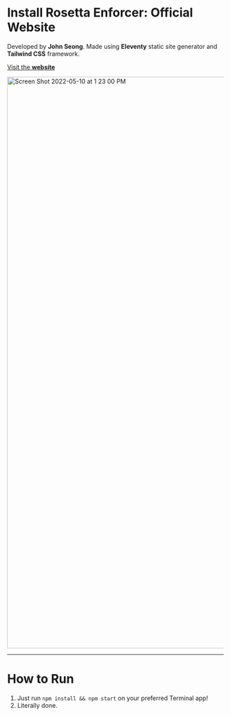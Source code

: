 # Install Rosetta Enforcer: Official Website
 Developed by **John Seong**. Made using **Eleventy** static site generator and **Tailwind CSS** framework.
 
 [Visit the **website**](https://install-rosetta-enforcer.netlify.app)
 
 <img width="1327" alt="Screen Shot 2022-05-10 at 1 23 00 PM" src="https://user-images.githubusercontent.com/35755386/167686666-f4e05157-2a7b-4f10-b2fd-7c1b5906b542.png">

 ---

 # How to Run
 1. Just run ```npm install && npm start``` on your preferred Terminal app!
 2. Literally done.
